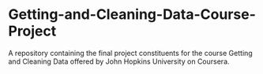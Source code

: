 # Getting-and-Cleaning-Data-Course-Project
A repository containing the final project constituents for the course Getting and Cleaning Data offered by John Hopkins University on Coursera.
